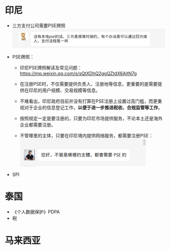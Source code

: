 <!--
 * @Author: yqq
 * @Email: youngqqcn@gmail.com
 * @Date: 2023-01-09 12:02:54
 * @Description: file content
-->


# 印尼

- 三方支付公司需要PSE牌照
  ![](../imgs/indonisia-pse.jpeg)

- PSE牌照：
  - 印尼PSE牌照解读及常见问题： https://mp.weixin.qq.com/s/sQtXDhQ2ggQZtdX6AjtN7g
  - 在注册PSE时，不仅需要提供负责人、注册地等信息，更重要的是需要提供在印尼的用户规模、交易规模等信息。
  - 不难看出，印尼政府目前并没有打算在PSE注册上设置过高门槛，而更重视对于企业的信息登记工作，**以便于进一步推进税收、合规监管等工作**。
  - 按照规定一定是要注册的，只要为印尼市场提供服务，不论本土还是海外企业都需要注册。

  - 不管哪里的主体，只要在印尼境内提供网络服务，都需要注册PSE：
   ![](../imgs/pse.jpeg)


- SPI

# 泰国

- 《个人数据保护》PDPA
- 税

# 马来西亚





